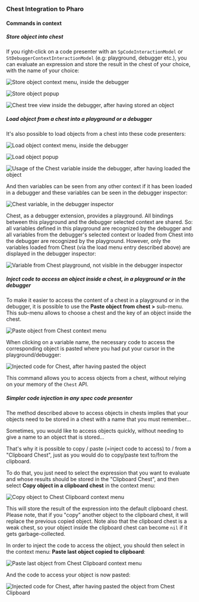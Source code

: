 ### Chest Integration to Pharo

#### Commands in context

##### Store object into chest

If you right-click on a code presenter with an `SpCodeInteractionModel` or `StDebuggerContextInteractionModel` (e.g: playground, debugger etc.), you can evaluate an expression and store the result in the chest of your choice, with the name of your choice:

![Store object context menu, inside the debugger](./figures/chest-store-object-context-menu.png)

![Store object popup](./figures/chest-store-object-popup.png)

![Chest tree view inside the debugger, after having stored an object](./figures/chest-tree-view-after-store.png)

##### Load object from a chest into a playground or a debugger

It's also possible to load objects from a chest into these code presenters:

![Load object context menu, inside the debugger](./figures/chest-load-context-menu.png)

![Load object popup](./figures/chest-load-object-popup.png)

![Usage of the Chest variable inside the debugger, after having loaded the object](./figures/chest-variable-usage-after-load.png)

And then variables can be seen from any other context if it has been loaded in a debugger and these variables can be seen in the debugger inspector:

![Chest variable, in the debugger inspector](./figures/chest-variable-in-debugger-inspector.png)

Chest, as a debugger extension, provides a playground. All bindings between this playground and the debugger selected context are shared. So: all variables defined in this playground are recognized by the debugger and all variables from the debugger's selected context or loaded from Chest into the debugger are recognized by the playground. However, only the variables loaded from Chest (via the load menu entry described above) are displayed in the debugger inspector:

![Variable from Chest playground, not visible in the debugger inspector](./figures/variable-from-chest-playground-are-not-visible-in-debugger-inspector.png)

##### Inject code to access an object inside a chest, in a playground or in the debugger

To make it easier to access the content of a chest in a playground or in the debugger, it is possible to use the **Paste object from chest >** sub-menu.
This sub-menu allows to choose a chest and the key of an object inside the chest.

![Paste object from Chest context menu](./figures/chest-paste-object-from-chest-context-menu.png)

When clicking on a variable name, the necessary code to access the corresponding object is pasted where you had put your cursor in the playground/debugger:

![Injected code for Chest, after having pasted the object](./figures/chest-injected-code-after-paste.png)

This command allows you to access objects from a chest, without relying on your memory of the `Chest` API.

##### Simpler code injection in any spec code presenter

The method described above to access objects in chests implies that your objects need to be stored in a chest with a name that you must remember...

Sometimes, you would like to access objects quickly, without needing to give a name to an object that is stored...

That's why it is possible to copy / paste (=inject code to access) to / from a "Clipboard Chest", just as you would do to copy/paste text to/from the clipboard.

To do that, you just need to select the expression that you want to evaluate and whose results should be stored in the "Clipboard Chest", and then select **Copy object in a clipboard chest** in the context menu:

![Copy object to Chest Clipboard context menu](./figures/chest-copy-object-to-clipboard-context-menu.png)

This will store the result of the expression into the default clipboard chest. Please note, that if you "copy" another object to the clipboard chest, it will replace the previous copied object. Note also that the clipboard chest is a weak chest, so your object inside the clipboard chest can become `nil` if it gets garbage-collected.

In order to inject the code to access the object, you should then select in the context menu: **Paste last object copied to clipboard**:

![Paste last object from Chest Clipboard context menu](./figures/chest-paste-last-object-from-clipboard-context-menu.png)

And the code to access your object is now pasted:

![Injected code for Chest, after having pasted the object from Chest Clipboard](./figures/chest-injected-code-after-paste-from-clipboard.png)


